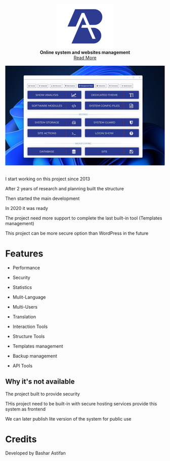<p align="center">
  <img src="assets/logo.png" width="176"><br>
  <b>Online system and websites management</b><br>
  <a href="https://astifan.online/?ct=nv3739">Read More</a>
  <br><br>
  <img src="assets/screen.jpg"><br><br>
</p>


I start working on this project since 2013

After 2 years of research and planning built the structure

Then started the main development

In 2020 it was ready

The project need more support to complete the last built-in tool (Templates management)

This project can be more secure option than WordPress in the future


# Features

- Performance

- Security

- Statistics

- Mulit-Language

- Multi-Users

- Translation

- Interaction Tools

- Structure Tools

- Templates management

- Backup management

- API Tools


## Why it's not available

The project built to provide security

THis project need to be built-in with secure hosting services provide this system as frontend

We can later publish lite version of the system for public use


# Credits

Developed by Bashar Astifan
